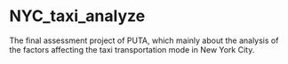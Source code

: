 # NYC_taxi_analyze
The final assessment project of PUTA, which mainly about the analysis of the factors affecting the taxi transportation mode in New York City.
